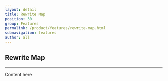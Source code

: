 ```yaml
---
layout: detail
title: Rewrite Map
position: 30
group: Features
permalink: /product/features/rewrite-map.html
subnavigation: features
author: all
---
```


## Rewrite Map
***

Content here
